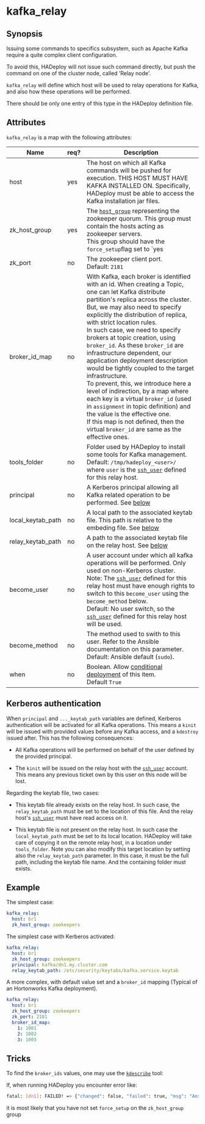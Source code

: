 # kafka_relay

## Synopsis


Issuing some commands to specifics subsystem, such as Apache Kafka require a quite complex client configuration.

To avoid this, HADeploy will not issue such command directly, but push the command on one of the cluster node, called ’Relay node'.

`kafka_relay` will define which host will be used to relay operations for Kafka, and also how these operations will be performed.

There should be only one entry of this type in the HADeploy definition file.

## Attributes

`kafka_relay` is a map with the following attributes:

Name | req?	 |	Description
--- | --- | ---
host|yes|The host on which all Kafka commands will be pushed for execution. THIS HOST MUST HAVE KAFKA INSTALLED ON. Specifically, HADeploy must be able to access the Kafka installation jar files.
zk_host_group|yes|The [`host_group`](../inventory/host_groups) representing the zookeeper quorum. This group must contain the hosts acting as zookeeper servers.<br>This group should have the `force_setup`flag set to `yes
zk_port|no|The zookeeper client port.<br>Default: `2181`
broker_id_map|no|With Kafka, each broker is identified with an id. When creating a Topic, one can let Kafka distribute partition's replica across the cluster. But, we may also need to specify explicitly the distribution of replica, with strict location rules.<br>In such case, we need to specify brokers at topic creation, using `broker_id`. As these `broker_id` are infrastructure dependent, our application deployment description would be tightly coupled to the target infrastructure.<br>To prevent, this, we introduce here a level of indirection, by a map where each key is a virtual `broker_id` (used in `assignment` in topic definition) and the value is the effective one.<br>If this map is not defined, then the virtual `broker_id` are same as the effective ones.
tools_folder|no|Folder used by HADeploy to install some tools for Kafka management.<br>Default: `/tmp/hadeploy_<user>/` where `user` is the [`ssh_user`](../inventory/hosts) defined for this relay host.
principal|no|A Kerberos principal allowing all Kafka related operation to be performed. See [below](#kerberos-authentication)
local_keytab_path|no|A local path to the associated keytab file. This path is relative to the embeding file. See [below](#kerberos-authentication)
relay_keytab_path|no|A path to the associated keytab file on the relay host. See [below](#kerberos-authentication)
become_user|no|A user account under which all kafka operations will be performed. Only used on non-Kerberos cluster.<br>Note: The [`ssh_user`](../inventory/hosts) defined for this relay host must have enough rights to switch to this `become_user` using the `become_method` below.<br>Default: No user switch, so the [`ssh_user`](../inventory/hosts) defined for this relay host will be used.
become_method|no|The method used to swith to this user. Refer to the Ansible documentation on this parameter.<br>Default: Ansible default (`sudo`).
when|no|Boolean. Allow [conditional deployment](../../more/conditional_deployment) of this item.<br>Default `True` 

## Kerberos authentication

When `principal` and `..._keytab_path` variables are defined, Kerberos authentication will be activated for all Kafka operations. This means a `kinit` will be issued with provided values before any Kafka access, and a `kdestroy` issued after. This has the following consequences:

* All Kafka operations will be performed on behalf of the user defined by the provided principal. 

* The `kinit` will be issued on the relay host with the [`ssh_user`](../inventory/hosts) account. This means any previous ticket own by this user on this node will be lost. 

Regarding the keytab file, two cases:

* This keytab file already exists on the relay host. In such case, the `relay_keytab_path` must be set to the location of this file. And the relay host's [`ssh_user`](../inventory/hosts) must have read access on it.

* This keytab file is not present on the relay host. In such case the `local_keytab_path` must be set to its local location. HADeploy will take care of copying it on the remote relay host, 
in a location under `tools_folder`. Note you can also modify this target location by setting also the `relay_keytab_path` parameter. In this case, 
it must be the full path, including the keytab file name. And the containing folder must exists.

## Example

The simplest case:
```yaml
kafka_relay:
  host: br1
  zk_host_group: zookeepers
```
The simplest case with Kerberos activated:
```yaml
kafka_relay:
  host: br1
  zk_host_group: zookeepers
  principal: kafka/dn1.my.cluster.com
  relay_keytab_path: /etc/security/keytabs/kafka.service.keytab
```
A more complex, with default value set and a `broker_id` mapping (Typical of an Hortonworks Kafka deployment).
```yaml
kafka_relay:
  host: br1
  zk_host_group: zookeepers
  zk_port: 2181
  broker_id_map:
    1: 1001
    2: 1002
    3: 1003
```
## Tricks

To find the `broker_ids` values, one may use the [`kdescribe`](https://github.com/Kappaware/kdescribe) tool:

If, when running HADeploy you encounter error like:

```bash
fatal: [dn1]: FAILED! => {"changed": false, "failed": true, "msg": "AnsibleUndefinedVariable: 'dict object' has no attribute 'ansible_fqdn'"}
```

it is most likely that you have not set `force_setup` on the `zk_host_group` group  
